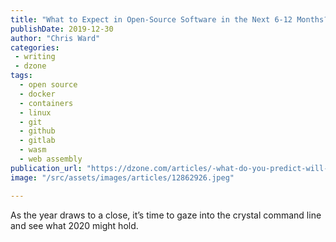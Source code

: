```yaml
---
title: "What to Expect in Open-Source Software in the Next 6-12 Months?"
publishDate: 2019-12-30
author: "Chris Ward"
categories:
 - writing
 - dzone
tags:
  - open source
  - docker
  - containers
  - linux
  - git
  - github
  - gitlab
  - wasm
  - web assembly
publication_url: "https://dzone.com/articles/-what-do-you-predict-will-happen-in-open-source-so"
image: "/src/assets/images/articles/12862926.jpeg"

---
```

As the year draws to a close, it’s time to gaze into the crystal command line and see what 2020 might hold.

